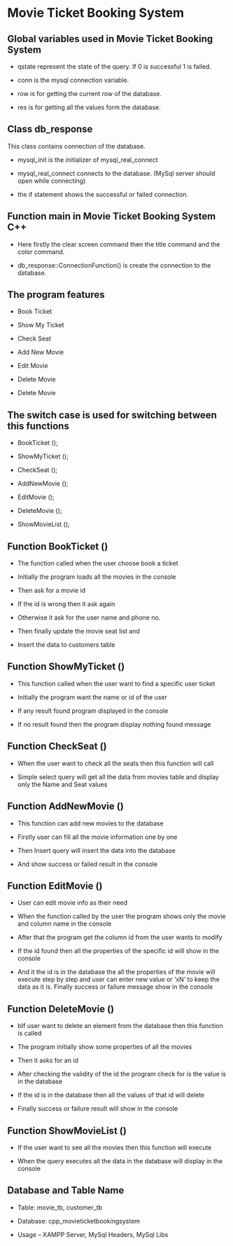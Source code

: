 # Movie Ticket Booking System

## Global variables used in Movie Ticket Booking System

- qstate represent the state of the query. If 0 is successful 1 is failed.

- conn is the mysql connection variable.

- row is for getting the current row of the database.

- res is for getting all the values form the database.

## Class db_response

This class contains connection of the database.

- mysql_init is the initializer of mysql_real_connect

- mysql_real_connect connects to the database. (MySql server should open while connecting)

- the if statement shows the successful or failed connection.

## Function main in Movie Ticket Booking System C++

- Here firstly the clear screen command then the title command and the color command.

- db_response::ConnectionFunction() is create the connection to the database.

## The program features

- Book Ticket

- Show My Ticket

- Check Seat

- Add New Movie

- Edit Movie

- Delete Movie

- Delete Movie

## The switch case is used for switching between this functions

- BookTicket ();

- ShowMyTicket ();

- CheckSeat ();

- AddNewMovie ();

- EditMovie ();

- DeleteMovie ();

- ShowMovieList ();

## Function BookTicket ()

- The function called when the user choose book a ticket

- Initially the program loads all the movies in the console

- Then ask for a movie id

- If the id is wrong then it ask again

- Otherwise it ask for the user name and phone no.

- Then finally update the movie seat list and

- Insert the data to customers table

## Function ShowMyTicket ()

- This function called when the user want to find a specific user ticket

- Initially the program want the name or id of the user

- If any result found program displayed in the console

- If no result found then the program display nothing found message

## Function CheckSeat ()

- When the user want to check all the seats then this function will call

- Simple select query will get all the data from movies table and display only the Name and Seat values

## Function AddNewMovie ()

- This function can add new movies to the database

- Firstly user can fill all the movie information one by one

- Then Insert query will insert the data into the database

- And show success or failed result in the console

## Function EditMovie ()

- User can edit movie info as their need

- When the function called by the user the program shows only the movie and column name in the console

- After that the program get the column id from the user wants to modify

- If the id found then all the properties of the specific id will show in the console

- And it the id is in the database the all the properties of the movie will execute step by step and user can enter new value or ‘xN’ to keep the data as it is.
  Finally success or failure message show in the console

## Function DeleteMovie ()

- bIf user want to delete an element from the database then this function is called

- The program initially show some properties of all the movies

- Then it asks for an id

- After checking the validity of the id the program check for is the value is in the database

- If the id is in the database then all the values of that id will delete

- Finally success or failure result will show in the console

## Function ShowMovieList ()

- If the user want to see all the movies then this function will execute

- When the query executes all the data in the database will display in the console

## Database and Table Name

- Table: movie_tb, customer_tb

- Database: cpp_movieticketbookingsystem

- Usage – XAMPP Server, MySql Headers, MySql Libs
